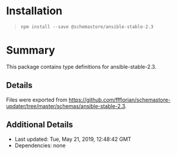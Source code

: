 # Installation
> `npm install --save @schemastore/ansible-stable-2.3`

# Summary
This package contains type definitions for ansible-stable-2.3.

## Details
Files were exported from https://github.com/ffflorian/schemastore-updater/tree/master/schemas/ansible-stable-2.3.

## Additional Details
* Last updated: Tue, May 21, 2019, 12:48:42 GMT
* Dependencies: none
